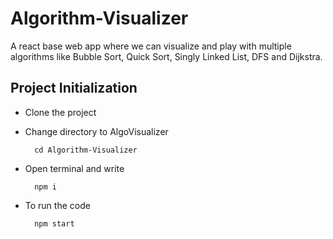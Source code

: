 # Algorithm-Visualizer
A react base web app where we can visualize and play with multiple algorithms like Bubble Sort, Quick Sort, Singly Linked List, DFS and Dijkstra.

## Project Initialization

- Clone the project

- Change directory to AlgoVisualizer

        cd Algorithm-Visualizer

- Open terminal and write

        npm i

- To run the code

        npm start
